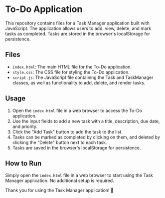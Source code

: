 # To-Do Application

This repository contains files for a Task Manager application built with JavaScript. The application allows users to add, view, delete, and mark tasks as completed. Tasks are stored in the browser's localStorage for persistence.

## Files

- `index.html`: The main HTML file for the To-Do application.
- `style.css`: The CSS file for styling the To-Do application.
- `script.js`: The JavaScript file containing the Task and TaskManager classes, as well as functionality to add, delete, and render tasks.

## Usage

1. Open the `index.html` file in a web browser to access the To-Do application.
2. Use the input fields to add a new task with a title, description, due date, and priority.
3. Click the "Add Task" button to add the task to the list.
4. Tasks can be marked as completed by clicking on them, and deleted by clicking the "Delete" button next to each task.
5. Tasks are saved in the browser's localStorage for persistence.

## How to Run

Simply open the `index.html` file in a web browser to start using the Task Manager application. No additional setup is required.

Thank you for using the Task Manager application! 🚀
